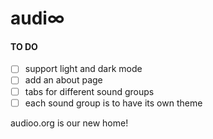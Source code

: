 # audi∞
#### TO DO
- [ ] support light and dark mode
- [ ] add an about page
- [ ] tabs for different sound groups
- [ ] each sound group is to have its own theme

audioo.org is our new home!
